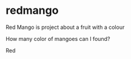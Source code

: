 # redmango
Red Mango is project about a fruit with a colour 

How many color of mangoes can I found?

Red
